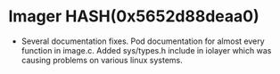 # Imager HASH(0x5652d88deaa0)

- Several documentation fixes.  Pod documentation for almost every  function in image.c.  Added sys/types.h include in iolayer which was  causing problems on various linux systems.